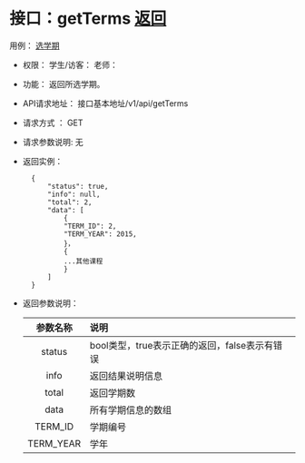 ﻿<!-- markdownlint-disable MD033-->
<!-- 禁止MD033类型的警告 https://www.npmjs.com/package/markdownlint -->

# 接口：getTerms  [返回](../README.md)
  用例： [选学期](../UseCase/选学期.md)

- 权限：
    学生/访客：
    老师：

- 功能：
    返回所选学期。

- API请求地址：
   接口基本地址/v1/api/getTerms

- 请求方式 ：
    GET

- 请求参数说明:
    无

- 返回实例：

        {
            "status": true,
            "info": null,
            "total": 2,
            "data": [
                {
                "TERM_ID": 2,
                "TERM_YEAR": 2015,
                }，
                {
                ...其他课程
                }
            ]
        }

- 返回参数说明：

  |参数名称|说明|
  |:---------:|:--------------------------------------------------------|
  |status|bool类型，true表示正确的返回，false表示有错误|
  |info|返回结果说明信息|
  |total|返回学期数|
  |data|所有学期信息的数组|
  |TERM_ID|学期编号|
  |TERM_YEAR|学年|
  


